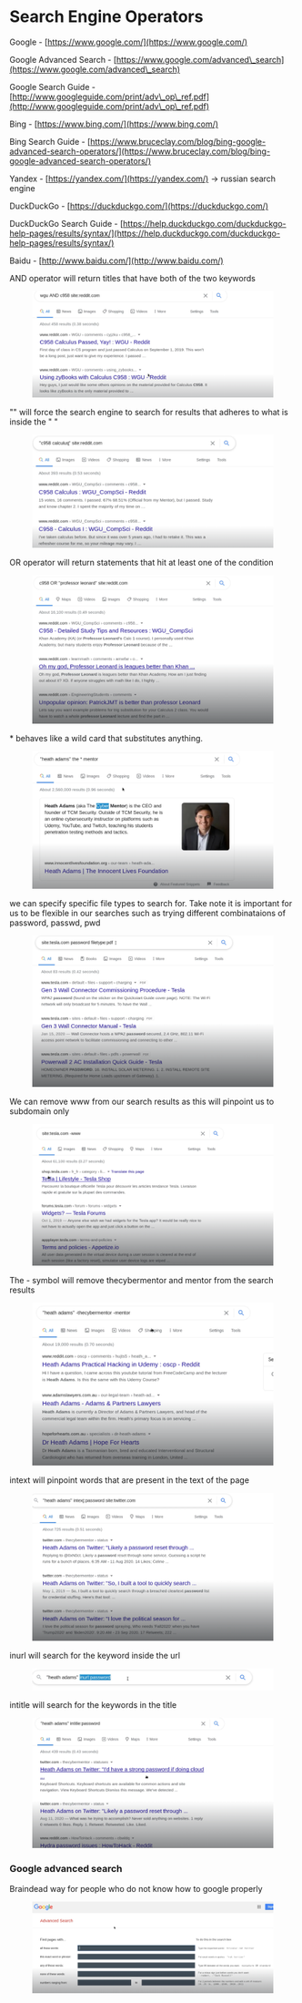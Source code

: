# Search Engine Operators

Google - [https://www.google.com/](https://www.google.com/)

Google Advanced Search - [https://www.google.com/advanced\_search](https://www.google.com/advanced\_search)

Google Search Guide - [http://www.googleguide.com/print/adv\_op\_ref.pdf](http://www.googleguide.com/print/adv\_op\_ref.pdf)

Bing - [https://www.bing.com/](https://www.bing.com/)

Bing Search Guide - [https://www.bruceclay.com/blog/bing-google-advanced-search-operators/](https://www.bruceclay.com/blog/bing-google-advanced-search-operators/)

Yandex - [https://yandex.com/](https://yandex.com/) -> russian search engine&#x20;

DuckDuckGo - [https://duckduckgo.com/](https://duckduckgo.com/)

DuckDuckGo Search Guide - [https://help.duckduckgo.com/duckduckgo-help-pages/results/syntax/](https://help.duckduckgo.com/duckduckgo-help-pages/results/syntax/)

Baidu - [http://www.baidu.com/](http://www.baidu.com/)



AND operator will return titles that have both of the two keywords&#x20;

<figure><img src="../.gitbook/assets/image (35).png" alt=""><figcaption></figcaption></figure>

"" will force the search engine to search for results that adheres to what is inside the " "

<figure><img src="../.gitbook/assets/image (36).png" alt=""><figcaption></figcaption></figure>

OR operator will return statements that hit at least one of the condition&#x20;

<figure><img src="../.gitbook/assets/image (37).png" alt=""><figcaption></figcaption></figure>

&#x20;\* behaves like a wild card that substitutes anything.&#x20;

<figure><img src="../.gitbook/assets/image (38).png" alt=""><figcaption></figcaption></figure>

we can specify specific file types to search for. Take note it is important for us to be flexible in our searches such as trying different combinataions of password, passwd, pwd&#x20;

<figure><img src="../.gitbook/assets/image (39).png" alt=""><figcaption></figcaption></figure>

We can remove www from our search results as this will pinpoint us to subdomain only&#x20;

<figure><img src="../.gitbook/assets/image (40).png" alt=""><figcaption></figcaption></figure>

The - symbol will remove thecybermentor and mentor from the search results&#x20;

<figure><img src="../.gitbook/assets/image (41).png" alt=""><figcaption></figcaption></figure>

intext will pinpoint words that are present in the text of the page&#x20;

<figure><img src="../.gitbook/assets/image (42).png" alt=""><figcaption></figcaption></figure>

inurl will search for the keyword inside the url&#x20;

<figure><img src="../.gitbook/assets/image (43).png" alt=""><figcaption></figcaption></figure>

intitle will search for the keywords in the title&#x20;

<figure><img src="../.gitbook/assets/image (44).png" alt=""><figcaption></figcaption></figure>

### Google advanced search&#x20;

Braindead way for people who do not know how to google properly&#x20;

<figure><img src="../.gitbook/assets/image (45).png" alt=""><figcaption></figcaption></figure>
